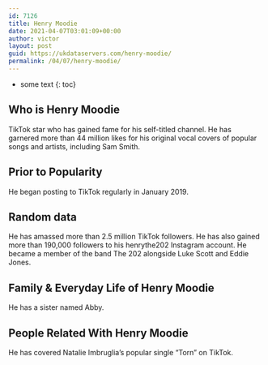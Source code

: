 ```yaml
---
id: 7126
title: Henry Moodie
date: 2021-04-07T03:01:09+00:00
author: victor
layout: post
guid: https://ukdataservers.com/henry-moodie/
permalink: /04/07/henry-moodie/
---
```


* some text
{: toc}


## Who is Henry Moodie



TikTok star who has gained fame for his self-titled channel. He has garnered more than 44 million likes for his original vocal covers of popular songs and artists, including Sam Smith.

                
                
                
## Prior to Popularity



He began posting to TikTok regularly in January 2019.

                
                
                
## Random data



He has amassed more than 2.5 million TikTok followers. He has also gained more than 190,000 followers to his henrythe202 Instagram account. He became a member of the band The 202 alongside Luke Scott and Eddie Jones.

                
                
                
## Family & Everyday Life of Henry Moodie



He has a sister named Abby.

                
                
                
## People Related With Henry Moodie



He has covered Natalie Imbruglia&#8217;s popular single &#8220;Torn&#8221; on TikTok.

                
              
            
          
          
          